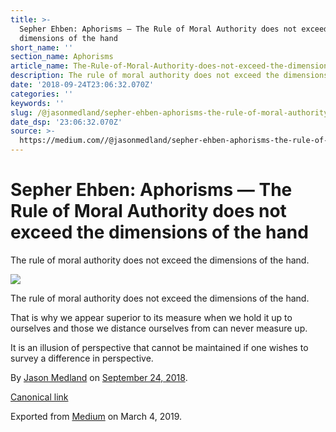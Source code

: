 ```yaml
---
title: >-
  Sepher Ehben: Aphorisms — The Rule of Moral Authority does not exceed the
  dimensions of the hand
short_name: ''
section_name: Aphorisms
article_name: The-Rule-of-Moral-Authority-does-not-exceed-the-dimensions-of-the-hand
description: The rule of moral authority does not exceed the dimensions of the hand.
date: '2018-09-24T23:06:32.070Z'
categories: ''
keywords: ''
slug: /@jasonmedland/sepher-ehben-aphorisms-the-rule-of-moral-authority-26a419f0caef
date_dsp: '23:06:32.070Z'
source: >-
  https://medium.com//@jasonmedland/sepher-ehben-aphorisms-the-rule-of-moral-authority-26a419f0caef
---
```


# Sepher Ehben: Aphorisms — The Rule of Moral Authority does not exceed the dimensions of the hand

The rule of moral authority does not exceed the dimensions of the hand.

![](https://cdn-images-1.medium.com/max/800/1*dCLzK8KaFmw3p_lwKOf2cg.png)

The rule of moral authority does not exceed the dimensions of the hand.

That is why we appear superior to its measure when we hold it up to ourselves and those we distance ourselves from can never measure up.

It is an illusion of perspective that cannot be maintained if one wishes to survey a difference in perspective.

By [Jason Medland](https://medium.com/@jasonmedland) on [September 24, 2018](https://medium.com/p/26a419f0caef).

[Canonical link](https://medium.com/@jasonmedland/sepher-ehben-aphorisms-the-rule-of-moral-authority-26a419f0caef)

Exported from [Medium](https://medium.com) on March 4, 2019.